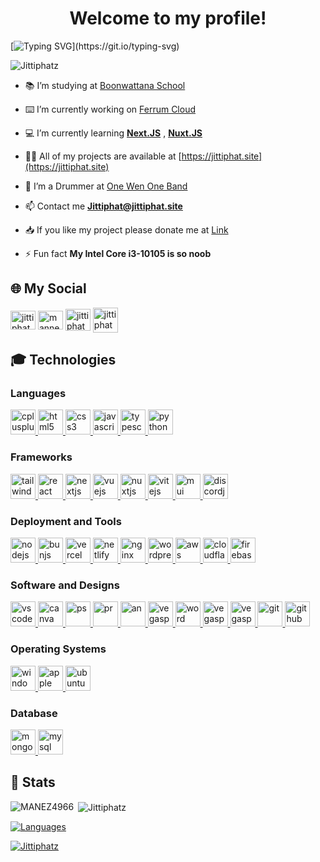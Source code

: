 <h1 align="center">Welcome to my profile!</h1>

[![Typing SVG](https://readme-typing-svg.demolab.com?font=Prompt&pause=1000&random=false&width=435&lines=Welcome+to+my+profile+GitHub!;My+Name+is+Jittiphat+Somsai.;I+study+in+Boonwattana+School.;I+like+coding+and+playing+drums.)](https://git.io/typing-svg)

<p align="left"> <img src="https://komarev.com/ghpvc/?username=Jittiphatz&label=Profile%20views&color=0e75b6&style=flat" alt="Jittiphatz" /> </p>

- 📚 I’m studying at [Boonwattana School](https://boon.ac.th)

- ⌨️ I’m currently working on [Ferrum Cloud](https://cloud.fe-grp.com)

- 💻 I’m currently learning [**Next.JS**](https://nextjs.org/) , [**Nuxt.JS**](https://nuxt.com/)

- 👨‍💻 All of my projects are available at [https://jittiphat.site](https://jittiphat.site)

- 🥁 I’m a Drummer at [One Wen One Band](https://www.instagram.com/onewenoneband/)

- 📫 Contact me **Jittiphat@jittiphat.site**

- 📥 If you like my project please donate me at [Link](https://ezdn.app/MANNEZ)

- ⚡ Fun fact **My Intel Core i3-10105 is so noob**

## 🌐 My Social
<p align="left">
<a href="https://www.facebook.com/Jittiphatz4966" target="blank"><img align="center" src="https://go-skill-icons.vercel.app/api/icons?i=facebook" alt="jittiphatz" height="30" width="40" /></a>
<a href="https://www.instagram.com/mannez_xyz" target="blank"><img align="center" src="https://go-skill-icons.vercel.app/api/icons?i=instagram" alt="mannez_xyz" height="30" width="40" /></a>
<a href="https://www.youtube.com/@mannez_dev" target="blank"><img align="center" src="https://go-skill-icons.vercel.app/api/icons?i=youtube" alt="jittiphatz" height="35" width="40" /></a>
<a href="https://discord.com/users/776836808259534878" target="blank"><img align="center" src="https://skillicons.dev/icons?i=discord" alt="jittiphatz" height="40" width="40" /></a>
</p>

## 🎓 Technologies

<h3 align="left">Languages</h3>
<a href="https://www.w3schools.com/cs/" target="_blank" rel="noreferrer"> 
  <img src="https://skillicons.dev/icons?i=cpp" alt="cplusplus" width="40" height="40"/> 
</a>
<a href="https://www.w3.org/html/" target="_blank" rel="noreferrer"> 
  <img src="https://skillicons.dev/icons?i=html" alt="html5" width="40" height="40"/> 
</a>
<a href="https://www.w3schools.com/css/" target="_blank" rel="noreferrer"> 
  <img src="https://skillicons.dev/icons?i=css" alt="css3" width="40" height="40"/> 
</a>
<a href="https://developer.mozilla.org/en-US/docs/Web/JavaScript" target="_blank" rel="noreferrer"> 
  <img src="https://skillicons.dev/icons?i=javascript" alt="javascript" width="40" height="40"/> 
</a>
<a href="https://www.typescriptlang.org/" target="_blank" rel="noreferrer"> 
  <img src="https://skillicons.dev/icons?i=typescript" alt="typescript" width="40" height="40"/> 
</a>
<a href="https://www.python.org/" target="_blank" rel="noreferrer"> 
  <img src="https://skillicons.dev/icons?i=python" alt="python" width="40" height="40"/> 
</a>

<h3 align="left">Frameworks</h3>
<a href="https://tailwindcss.com/" target="_blank" rel="noreferrer"> 
  <img src="https://skillicons.dev/icons?i=tailwind" alt="tailwindcss" width="40" height="40"/> 
</a>
<a href="https://reactjs.org/" target="_blank" rel="noreferrer"> 
  <img src="https://skillicons.dev/icons?i=react" alt="react" width="40" height="40"/> 
</a>
<a href="https://nextjs.org/" target="_blank" rel="noreferrer"> 
  <img src="https://skillicons.dev/icons?i=nextjs" alt="nextjs" width="40" height="40"/> 
</a>
<a href="https://vuejs.org/" target="_blank" rel="noreferrer"> 
  <img src="https://skillicons.dev/icons?i=vuejs" alt="vuejs" width="40" height="40"/> 
</a>
<a href="https://nuxt.com/" target="_blank" rel="noreferrer"> 
  <img src="https://skillicons.dev/icons?i=nuxtjs" alt="nuxtjs" width="40" height="40"/> 
</a>
<a href="https://vitejs.dev/" target="_blank" rel="noreferrer"> 
  <img src="https://skillicons.dev/icons?i=vite" alt="vitejs" width="40" height="40"/> 
</a>
<a href="https://mui.com/" target="_blank" rel="noreferrer"> 
  <img src="https://go-skill-icons.vercel.app/api/icons?i=materialui" alt="mui" width="40" height="40"/> 
</a>
<a href="https://discord.js.org/" target="_blank" rel="noreferrer"> 
  <img src="https://skillicons.dev/icons?i=discordjs" alt="discordjs" width="40" height="40"/> 
</a>

<h3 align="left">Deployment and Tools</h3>
<a href="https://nodejs.org" target="_blank" rel="noreferrer"> 
  <img src="https://skillicons.dev/icons?i=nodejs" alt="nodejs" width="40" height="40"/> 
</a>
<a href="https://bun.sh/" target="_blank" rel="noreferrer"> 
  <img src="https://skillicons.dev/icons?i=bun" alt="bunjs" width="40" height="40"/> 
</a>
<a href="https://vercel.com/" target="_blank" rel="noreferrer"> 
  <img src="https://skillicons.dev/icons?i=vercel" alt="vercel" width="40" height="40"/> 
</a>
<a href="https://www.netlify.com/" target="_blank" rel="noreferrer"> 
  <img src="https://skillicons.dev/icons?i=netlify" alt="netlify" width="40" height="40"/> 
</a>
<a href="https://www.nginx.com/" target="_blank" rel="noreferrer"> 
  <img src="https://skillicons.dev/icons?i=nginx" alt="nginx" width="40" height="40"/> 
</a>
<a href="https://wordpress.com/" target="_blank" rel="noreferrer"> 
  <img src="https://skillicons.dev/icons?i=wordpress" alt="wordpress" width="40" height="40"/> 
</a>
<a href="https://aws.amazon.com" target="_blank" rel="noreferrer"> 
  <img src="https://skillicons.dev/icons?i=aws" alt="aws" width="40" height="40"/>
</a>
<a href="https://www.cloudflare.com/" target="_blank" rel="noreferrer"> 
  <img src="https://skillicons.dev/icons?i=cloudflare" alt="cloudflare" width="40" height="40"/> 
</a>
<a href="https://firebase.google.com/" target="_blank" rel="noreferrer"> 
  <img src="https://skillicons.dev/icons?i=firebase" alt="firebase" width="40" height="40"/> 
</a>

<h3 align="left">Software and Designs</h3>
<a href="https://code.visualstudio.com/" target="_blank" rel="noreferrer"> 
  <img src="https://skillicons.dev/icons?i=vscode" alt="vscode" width="40" height="40"/> 
</a>
<a href="https://www.canva.com/" target="_blank" rel="noreferrer"> 
  <img src="https://go-skill-icons.vercel.app/api/icons?i=canva" alt="canva" width="40" height="40"/> 
</a>
<a href="https://www.adobe.com/products/photoshop.html" target="_blank" rel="noreferrer"> 
  <img src="https://skillicons.dev/icons?i=ps" alt="ps" width="40" height="40"/> 
</a>
<a href="https://www.adobe.com/products/premiere.html" target="_blank" rel="noreferrer"> 
  <img src="https://skillicons.dev/icons?i=pr" alt="pr" width="40" height="40"/> 
</a>
<a href="https://www.adobe.com/products/animate.html" target="_blank" rel="noreferrer"> 
  <img src="https://go-skill-icons.vercel.app/api/icons?i=animate" alt="an" width="40" height="40"/> 
</a>
<a href="https://www.vegascreativesoftware.com/" target="_blank" rel="noreferrer"> 
  <img src="https://go-skill-icons.vercel.app/api/icons?i=vegaspro" alt="vegaspro" width="40" height="40"/> 
</a>
<a href="https://www.microsoft.com/microsoft-365/word" target="_blank" rel="noreferrer"> 
  <img src="https://go-skill-icons.vercel.app/api/icons?i=word" alt="word" width="40" height="40"/> 
</a>
<a href="https://www.microsoft.com/microsoft-365/powerpoint" target="_blank" rel="noreferrer"> 
  <img src="https://go-skill-icons.vercel.app/api/icons?i=powerpoint" alt="vegaspro" width="40" height="40"/> 
</a>
<a href="https://www.microsoft.com/microsoft-365/excel" target="_blank" rel="noreferrer"> 
  <img src="https://go-skill-icons.vercel.app/api/icons?i=excel" alt="vegaspro" width="40" height="40"/> 
</a>
<a href="https://git-scm.com/" target="_blank" rel="noreferrer"> 
  <img src="https://skillicons.dev/icons?i=git" alt="git" width="40" height="40"/> 
</a>
<a href="https://www.github.com/" target="_blank" rel="noreferrer"> 
  <img src="https://skillicons.dev/icons?i=github" alt="github" width="40" height="40"/> 
</a>


<h3 align="left">Operating Systems</h3>
<a href="https://www.microsoft.com/en-us/windows/" target="_blank" rel="noreferrer"> 
  <img src="https://skillicons.dev/icons?i=windows" alt="windows" width="40" height="40"/> 
</a>
<a href="https://www.apple.com/macos" target="_blank" rel="noreferrer"> 
  <img src="https://skillicons.dev/icons?i=apple" alt="apple" width="40" height="40"/> 
</a>
<a href="https://ubuntu.com/" target="_blank" rel="noreferrer"> 
  <img src="https://skillicons.dev/icons?i=ubuntu" alt="ubuntu" width="40" height="40"/> 
</a>

<h3 align="left">Database</h3>
<a href="https://www.mongodb.com/" target="_blank" rel="noreferrer"> 
  <img src="https://skillicons.dev/icons?i=mongodb" alt="mongodb" width="40" height="40"/> 
</a>
<a href="https://www.mysql.com/" target="_blank" rel="noreferrer"> 
  <img src="https://skillicons.dev/icons?i=mysql" alt="mysql" width="40" height="40"/> 
</a>

## 💫 Stats
<p><img align="left" src="https://lanyard.cnrad.dev/api/776836808259534878" alt="MANEZ4966" /></p>

<p>&nbsp;<img align="center" src="https://github-readme-stats.vercel.app/api?username=Jittiphatz&show_icons=true&theme=gruvbox&include_all_commits=true&count_private=true" alt="Jittiphatz" /></p>

[![Languages](https://github-readme-stats.vercel.app/api/top-langs/?username=Jittiphatz&layout=compact&langs_count=10&hide_border=true&custom_title=Languages&bg_color=00000000&hide=PHP)](https://github.com/Jittiphatz)

<p align="left"> <a href="https://github.com/ryo-ma/github-profile-trophy"><img src="https://github-profile-trophy.vercel.app/?username=Jittiphatz" alt="Jittiphatz" /></a> </p>
